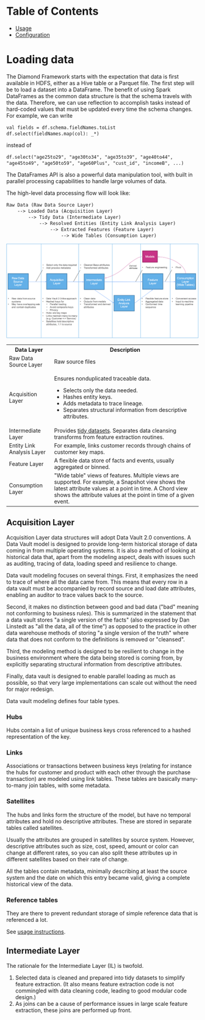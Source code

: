 # Table of Contents

* [Usage](usage.md)
* [Configuration](configuration.md)

# Loading data

The Diamond Framework starts with the expectation that data is first available in HDFS, either as a Hive table or a Parquet file. The first step will be to load a dataset into a DataFrame. The benefit of using Spark DataFrames as the common data structure is that the schema travels with the data. Therefore, we can use reflection to accomplish tasks instead of hard-coded values that must be updated every time the schema changes. For example, we can write
 
    val fields = df.schema.fieldNames.toList
    df.select(fieldNames.map(col): _*)

instead of

    df.select("age25to29", "age30to34", "age35to39", "age40to44", "age45to49", "age50to59", "age60Plus", "cust_id", "incomeB", ...)

The DataFrames API is also a powerful data manipulation tool, with built in parallel processing capabilities to handle large volumes of data.

The high-level data processing flow will look like:

    Raw Data (Raw Data Source Layer)
        --> Loaded Data (Acquisition Layer)
            --> Tidy Data (Intermediate Layer)
                --> Resolved Entities (Entity Link Analysis Layer)
                    --> Extracted Features (Feature Layer)
                        --> Wide Tables (Consumption Layer)

![Data Layers](../../../../../images/data_layers.png)

<table>
    <tr>
        <th>Data Layer
        <th>Description
    </tr>
    <tr>
        <td>Raw Data Source Layer
        <td>Raw source files
    </tr>
    <tr>
        <td>Acquisition Layer
        <td>
            <p>Ensures nonduplicated traceable data.
            <ul>
                <li>Selects only the data needed.
                <li>Hashes entity keys.
                <li>Adds metadata to trace lineage.
                <li>Separates structural information from descriptive attributes.
            </ul>
        </td>
    </tr>
    <tr>
        <td>Intermediate Layer
        <td>Provides <a href="http://vita.had.co.nz/papers/tidy-data.pdf">tidy datasets</a>. Separates data cleansing transforms from feature extraction routines.
    </tr>
    <tr>
        <td>Entity Link Analysis Layer
        <td>For example, links customer records through chains of customer key maps.
    </tr>
    <tr>
        <td>Feature Layer
        <td>A flexible data store of facts and events, usually aggregated or binned.
    </tr>
    <tr>
        <td>Consumption Layer
        <td>"Wide table" views of features. Multiple views are supported. For example, a Snapshot view shows the latest attribute values at a point in time. A Chord view shows the attribute values at the point in time of a given event.
    </tr>
</table>


## Acquisition Layer

Acquisition Layer data structures will adopt Data Vault 2.0 conventions. A Data Vault model is designed to provide long-term historical storage of data coming in from multiple operating systems. It is also a method of looking at historical data that, apart from the modeling aspect, deals with issues such as auditing, tracing of data, loading speed and resilience to change.

Data vault modeling focuses on several things. First, it emphasizes the need to trace of where all the data came from. This means that every row in a data vault must be accompanied by record source and load date attributes, enabling an auditor to trace values back to the source.

Second, it makes no distinction between good and bad data ("bad" meaning not conforming to business rules). This is summarized in the statement that a data vault stores "a single version of the facts" (also expressed by Dan Linstedt as "all the data, all of the time") as opposed to the practice in other data warehouse methods of storing "a single version of the truth" where data that does not conform to the definitions is removed or "cleansed".

Third, the modeling method is designed to be resilient to change in the business environment where the data being stored is coming from, by explicitly separating structural information from descriptive attributes.

Finally, data vault is designed to enable parallel loading as much as possible, so that very large implementations can scale out without the need for major redesign.

Data vault modeling defines four table types.

### Hubs

Hubs contain a list of unique business keys cross referenced to a hashed representation of the key.

### Links

Associations or transactions between business keys (relating for instance the hubs for customer and product with each other through the purchase transaction) are modeled using link tables. These tables are basically many-to-many join tables, with some metadata.

### Satellites

The hubs and links form the structure of the model, but have no temporal attributes and hold no descriptive attributes. These are stored in separate tables called satellites.

Usually the attributes are grouped in satellites by source system. However, descriptive attributes such as size, cost, speed, amount or color can change at different rates, so you can also split these attributes up in different satellites based on their rate of change.

All the tables contain metadata, minimally describing at least the source system and the date on which this entry became valid, giving a complete historical view of the data.

### Reference tables

They are there to prevent redundant storage of simple reference data that is referenced a lot.

See [usage instructions](usage.md).

## Intermediate Layer

The rationale for the Intermediate Layer (IL) is twofold.

1. Selected data is cleaned and prepared into tidy datasets to simplify feature extraction. (It also means feature extraction code is not commingled with data cleaning code, leading to good modular code design.)
2. As joins can be a cause of performance issues in large scale feature extraction, these joins are performed up front.
